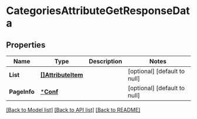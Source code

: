 # CategoriesAttributeGetResponseData

## Properties
Name | Type | Description | Notes
------------ | ------------- | ------------- | -------------
**List** | [**[]AttributeItem**](attribute_item.md) |  | [optional] [default to null]
**PageInfo** | [***Conf**](conf.md) |  | [optional] [default to null]

[[Back to Model list]](../README.md#documentation-for-models) [[Back to API list]](../README.md#documentation-for-api-endpoints) [[Back to README]](../README.md)


